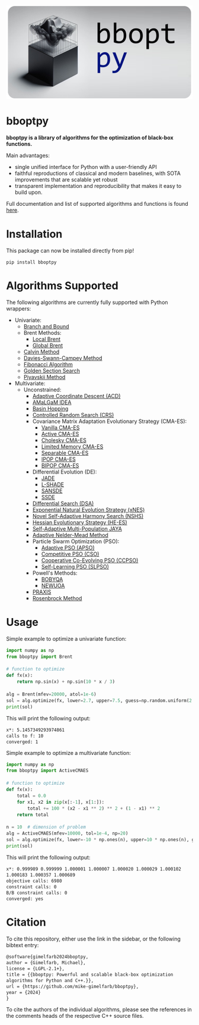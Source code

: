 <p align="center">
<img src="images/banner.png" margin=0/>
</p>

# bboptpy

**bboptpy is a library of algorithms for the optimization of black-box functions.**

Main advantages:
- single unified interface for Python with a user-friendly API
- faithful reproductions of classical and modern baselines, with SOTA improvements that are scalable yet robust
- transparent implementation and reproducibility that makes it easy to build upon.

Full documentation and list of supported algorithms and functions is found [here](https://bboptpy.readthedocs.io/en/latest/).

# Installation

This package can now be installed directly from pip!

```
pip install bboptpy
```

# Algorithms Supported

The following algorithms are currently fully supported with Python wrappers:

* Univariate:
    * [Branch and Bound](https://eudml.org/doc/287965)
    * Brent Methods:
        * [Local Brent](https://books.google.ca/books/about/Algorithms_for_Minimization_Without_Deri.html?id=AITCAgAAQBAJ&redir_esc=y)
        * [Global Brent](https://books.google.ca/books/about/Algorithms_for_Minimization_Without_Deri.html?id=AITCAgAAQBAJ&redir_esc=y)
    * [Calvin Method](https://dl.acm.org/doi/abs/10.5555/2699214.2699215)
    * [Davies-Swann-Campey Method](https://link.springer.com/book/10.1007/978-1-0716-0843-2)
    * [Fibonacci Algorithm](https://en.wikipedia.org/wiki/Fibonacci_search_technique)
    * [Golden Section Search](https://en.wikipedia.org/wiki/Golden-section_search)
    * [Piyavskii Method](https://epubs.siam.org/doi/10.1137/110859129)
* Multivariate:
    * Unconstrained:
        * [Adaptive Coordinate Descent (ACD)](https://link.springer.com/chapter/10.1007/978-3-540-87700-4_21)
        * [AMaLGaM IDEA](https://dl.acm.org/doi/10.1145/1570256.1570313)
        * [Basin Hopping](https://pubs.acs.org/doi/10.1021/jp970984n)
        * [Controlled Random Search (CRS)](https://link.springer.com/article/10.1007/s10957-006-9101-0)
        * Covariance Matrix Adaptation Evolutionary Strategy (CMA-ES):
            * [Vanilla CMA-ES](https://ieeexplore.ieee.org/document/6790628/)
            * [Active CMA-ES](https://ieeexplore.ieee.org/document/1688662)
            * [Cholesky CMA-ES](https://papers.nips.cc/paper_files/paper/2016/file/289dff07669d7a23de0ef88d2f7129e7-Paper.pdf)
            * [Limited Memory CMA-ES](https://dl.acm.org/doi/10.1145/2576768.2598294)
            * [Separable CMA-ES](https://link.springer.com/chapter/10.1007/978-3-540-87700-4_30)
            * [IPOP CMA-ES](https://ieeexplore.ieee.org/document/1554902)
            * [BIPOP CMA-ES](https://link.springer.com/chapter/10.1007/978-3-642-32937-1_30)
        * Differential Evolution (DE):
            * [JADE](https://ieeexplore.ieee.org/document/4424751)
            * [L-SHADE](https://ieeexplore.ieee.org/abstract/document/6900380)
            * [SANSDE](https://ieeexplore.ieee.org/document/4630935/)
            * [SSDE](https://www.mdpi.com/2227-7390/10/23/4519#B47-mathematics-10-04519)
        * [Differential Search (DSA)](https://www.sciencedirect.com/science/article/abs/pii/S0098300411004353)
        * [Exponential Natural Evolution Strategy (xNES)](https://dl.acm.org/doi/10.1145/1830483.1830557)
        * [Novel Self-Adaptive Harmony Search (NSHS)](https://onlinelibrary.wiley.com/doi/10.1155/2013/653749)
        * [Hessian Evolutionary Strategy (HE-ES)](https://link.springer.com/chapter/10.1007/978-3-030-58112-1_41)
        * [Self-Adaptive Multi-Population JAYA](https://ieeexplore.ieee.org/stamp/stamp.jsp?arnumber=8640077)
        * [Adaptive Nelder-Mead Method](https://www.tandfonline.com/doi/full/10.1080/0305215X.2019.1688315)
        * Particle Swarm Optimization (PSO):
            * [Adaptive PSO (APSO)](https://ieeexplore.ieee.org/document/4812104)
            * [Competitive PSO (CSO)](https://link.springer.com/chapter/10.1007/978-981-13-0761-4_9)
            * [Cooperative Co-Evolving PSO (CCPSO)](https://ieeexplore.ieee.org/document/5910380)
            * [Self-Learning PSO (SLPSO)](https://ieeexplore.ieee.org/document/6069879)
        * Powell's Methods:
            * [BOBYQA](https://www.damtp.cam.ac.uk/user/na/NA_papers/NA2009_06.pdf)
            * [NEWUOA](https://link.springer.com/chapter/10.1007/0-387-30065-1_16)
        * [PRAXIS](https://link.springer.com/article/10.3758/BF03203605)
        * [Rosenbrock Method](https://academic.oup.com/comjnl/article/12/1/69/311651)
       
# Usage

Simple example to optimize a univariate function:

```python
import numpy as np
from bboptpy import Brent

# function to optimize
def fx(x):
    return np.sin(x) + np.sin(10 * x / 3)

alg = Brent(mfev=20000, atol=1e-6)
sol = alg.optimize(fx, lower=2.7, upper=7.5, guess=np.random.uniform(2.7, 7.5))
print(sol)
```

This will print the following output:

```
x*: 5.1457349293974861
calls to f: 10
converged: 1
```

Simple example to optimize a multivariate function:

```python
import numpy as np
from bboptpy import ActiveCMAES

# function to optimize
def fx(x):
    total = 0.0
    for x1, x2 in zip(x[:-1], x[1:]):
        total += 100 * (x2 - x1 ** 2) ** 2 + (1 - x1) ** 2
    return total

n = 10  # dimension of problem
alg = ActiveCMAES(mfev=10000, tol=1e-4, np=20)
sol = alg.optimize(fx, lower=-10 * np.ones(n), upper=10 * np.ones(n), guess=np.random.uniform(-10, 10, size=n))
print(sol)
```

This will print the following output:

```
x*: 0.999989 0.999999 1.000001 1.000007 1.000020 1.000029 1.000102 1.000183 1.000357 1.000689 
objective calls: 6980
constraint calls: 0
B/B constraint calls: 0
converged: yes
```

# Citation

To cite this repository, either use the link in the sidebar, or the following bibtext entry:

```
@software{gimelfarb2024bboptpy,
author = {Gimelfarb, Michael},
license = {LGPL-2.1+},
title = {{bboptpy: Powerful and scalable black-box optimization algorithms for Python and C++.}},
url = {https://github.com/mike-gimelfarb/bboptpy},
year = {2024}
}
```

To cite the authors of the individual algorithms, please see the references in the comments heads of the respective C++ source files.
